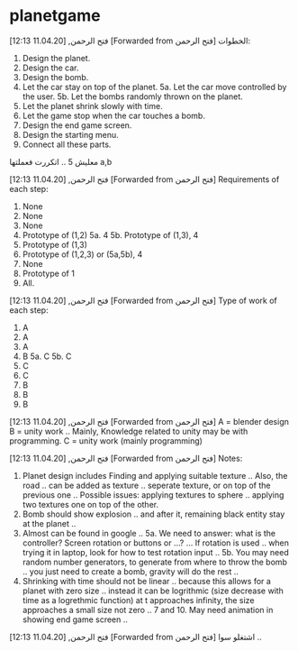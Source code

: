 # planetgame

فتح الرحمن, [11.04.20 12:13]
[Forwarded from فتح الرحمن]
الخطوات:
1. Design the planet.
2. Design the car.
3. Design the bomb.
4. Let the car stay on top of the planet.
5a. Let the car move controlled by the user.
5b. Let the bombs randomly thrown on the planet.
6. Let the planet shrink slowly with time.
7. Let the game stop when the car touches a bomb.
8. Design the end game screen.
9. Design the starting menu.
10. Connect all these parts.

معليش 5 .. اتكررت فعملتها a,b

فتح الرحمن, [11.04.20 12:13]
[Forwarded from فتح الرحمن]
Requirements of each step:
1. None 
2. None
3. None
4. Prototype of (1,2)
5a. 4
5b. Prototype of (1,3), 4
6. Prototype of (1,3)
7. Prototype of (1,2,3) or (5a,5b), 4
8. None
9. Prototype of 1
10. All.

فتح الرحمن, [11.04.20 12:13]
[Forwarded from فتح الرحمن]
Type of work of each step:
1. A
2. A
3. A
4. B
5a. C
5b. C
6. C
7. C
8. B
9. B
10. B

فتح الرحمن, [11.04.20 12:13]
[Forwarded from فتح الرحمن]
A = blender design
B = unity work ..
Mainly, Knowledge related to unity may be with programming.
C = unity work (mainly programming)

فتح الرحمن, [11.04.20 12:13]
[Forwarded from فتح الرحمن]
Notes:
1. Planet design includes
Finding and applying suitable texture .. 
Also, the road .. can be added as texture .. seperate texture, or on top of the previous one ..
Possible issues: applying textures to sphere .. applying two textures one on top of the other.
3. Bomb should show explosion .. and after it, remaining black entity stay at the planet ..
4. Almost can be found in google .. 
5a. We need to answer: what is the controller? Screen rotation or buttons or ...? ...
If rotation is used .. when trying it in laptop, look for how to test rotation input ..
5b. You may need random number generators, to generate from where to throw the bomb .. you just need to create a bomb, gravity will do the rest ..
6. Shrinking with time should not be linear .. because this allows for a planet with zero size .. instead it can be logrithmic (size decrease with time as a logrethmic function) at t approaches infinity, the size approaches a small size not zero .. 
7 and 10. May need animation in showing end game screen ..

فتح الرحمن, [11.04.20 12:13]
[Forwarded from فتح الرحمن]
اشتغلو سوا ..
